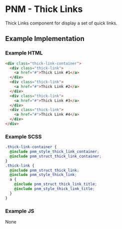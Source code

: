 # PNM - Thick Links

Thick Links component for display a set of quick links.

## Example Implementation

### Example HTML
```html
<div class="thick-link-container">
  <div class="thick-link">
    <a href="#">Thick Link #1</a>
  </div>
  <div class="thick-link">
    <a href="#">Thick Link #2</a>
  </div>
  <div class="thick-link">
    <a href="#">Thick Link #3</a>
  </div>
  <div class="thick-link">
    <a href="#">Thick Link #4</a>
  </div>
</div>
```

### Example SCSS
```scss
.thick-link-container {
  @include pnm_style_thick_link_container;
  @include pnm_struct_thick_link_container;
}
.thick-link {
  @include pnm_struct_thick_link;
  @include pnm_style_thick_link;
  a {
    @include pnm_struct_thick_link_title;
    @include pnm_style_thick_link_title;
  }
}
```

### Example JS
None
